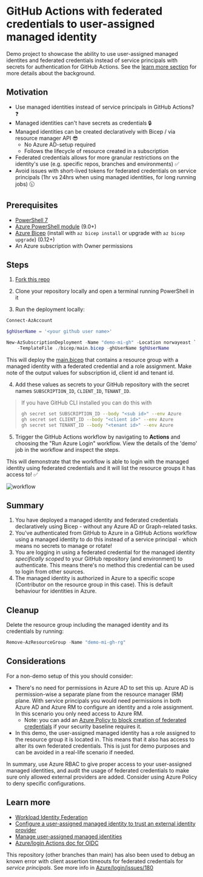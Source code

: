 # GitHub Actions with federated credentials to user-assigned managed identity

Demo project to showcase the ability to use user-assigned managed identites and federated credentials instead of service principals with secrets for authentication for GitHub Actions. See the [learn more section](#learn-more) for more details about the background.

## Motivation

- Use managed identities instead of service principals in GitHub Actions? ❓
- Managed identities can't have secrets as credentials 🔒
- Managed identities can be created declaratively with Bicep / via resource manager API 😎
  - No Azure AD-setup required
  - Follows the lifecycle of resource created in a subscription
- Federated credentials allows for more granular restrictions on the identity's use (e.g. specific repos, branches and environments) ✅
- Avoid issues with short-lived tokens for federated credentials on service principals (1hr vs 24hrs when using managed identities, for long running jobs) 🕥

## Prerequisites

- [PowerShell 7](https://learn.microsoft.com/en-us/powershell/scripting/install/installing-powershell)
- [Azure PowerShell module](https://docs.microsoft.com/en-us/powershell/azure/install-az-ps) (9.0+)
- [Azure Bicep](https://learn.microsoft.com/en-us/azure/azure-resource-manager/bicep/overview?tabs=bicep) (install with `az bicep install` or upgrade with `az bicep upgrade`) (0.12+)
- An Azure subscription with Owner permissions

## Steps

1. [Fork this repo](https://github.com/matsest/az-oidc-managed-identity-demo/fork)

2. Clone your repository locally and open a terminal running PowerShell in it

3. Run the deployment locally:

```powershell
Connect-AzAccount

$ghUserName = '<your github user name>'

New-AzSubscriptionDeployment -Name "demo-mi-gh" -Location norwayeast `
    -TemplateFile ./bicep/main.bicep -ghUserName $ghUserName
```

This will deploy the [main.bicep](./bicep/main.bicep) that contains a resource group with a managed identity with a federated credential and a role assignment. Make note of the output values for subscription id, client id and tenant id.

4. Add these values as secrets to your GitHub repository with the secret names `SUBSCRIPTION_ID`, `CLIENT_ID`, `TENANT_ID`.

> If you have GitHub CLI installed you can do this with
>
> ```bash
> gh secret set SUBSCRIPTION_ID --body "<sub id>" --env Azure
> gh secret set CLIENT_ID --body "<client id>" --env Azure
> gh secret set TENANT_ID --body "<tenant id>" --env Azure
> ```

5. Trigger the GitHub Actions workflow by navigating to **Actions** and choosing the "Run Azure Login" workflow. View the details of the 'demo' job in the workflow and inspect the steps.

This will demonstrate that the workflow is able to login with the managed identity using federated credentials and it will list the resource groups it has access to! ✅

![workflow](./.github/workflow.png)

## Summary

1. You have deployed a managed identity and federated credentials declaratively using Bicep - without any Azure AD or Graph-related tasks.
1. You've authenticated from GitHub to Azure in a GitHub Actions workflow using a managed identity to do this instead of a service principal - which means no secrets to manage or rotate!
1. You are logging in using a federated credential for the managed identity _specifically scoped_ to your GitHub repository (and environment) to authenticate. This means there's no method this credential can be used to login from other sources.
1. The managed identity is authorized in Azure to a specific scope (Contributor on the resource group in this case). This is default behaviour for identities in Azure.

## Cleanup

Delete the resource group including the managed identity and its credentials by running:

```powershell
Remove-AzResourceGroup -Name "demo-mi-gh-rg"
```

## Considerations

For a non-demo setup of this you should consider:

- There's no need for permissions in Azure AD to set this up. Azure AD is permission-wise a separate plane from the resource manager (RM) plane. With service principals you would need permissions in both Azure AD and Azure RM to configure an identity and a role assignment. In this scenario you only need access to Azure RM.
    - Note: you can add an [Azure Policy to block creation of federated credentials](https://learn.microsoft.com/en-us/azure/active-directory/develop/workload-identity-federation-block-using-azure-policy) if your security baseline requires it.
- In this demo, the user-assigned managed identity has a role assigned to the resource group it is located in. This means that it also has access to alter its own federated credentials. This is just for demo purposes and can be avoided in a real-life scenario if needed.

In summary, use Azure RBAC to give proper access to your user-assigned managed identities, and audit the usage of federated credentials to make sure only allowed external providers are added. Consider using Azure Policy to deny specific configurations.

## Learn more

- [Workload Identity Federation](https://learn.microsoft.com/en-us/azure/active-directory/workload-identities/workload-identity-federation)
- [Configure a user-assigned managed identity to trust an external identity provider ](https://learn.microsoft.com/en-us/azure/active-directory/workload-identities/workload-identity-federation-create-trust-user-assigned-managed-identity)
- [Manage user-assigned managed identities](https://learn.microsoft.com/en-us/azure/active-directory/managed-identities-azure-resources/how-manage-user-assigned-managed-identities?pivots=identity-mi-methods-powershell)
- [Azure/login Actions doc for OIDC](https://github.com/Azure/login#github-action-for-azure-login)

This repository (other branches than main) has also been used to debug an known error with client assertion timeouts for federated credentials for _service principals_. See more info in [Azure/login/issues/180](https://github.com/Azure/login/issues/180)